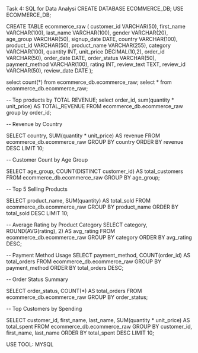 Task 4: SQL for Data Analysi
 CREATE DATABASE ECOMMERCE_DB;
 USE ECOMMERCE_DB;
 
CREATE TABLE ecommerce_raw (
  customer_id VARCHAR(50),
  first_name VARCHAR(100),
  last_name VARCHAR(100),
  gender VARCHAR(20),
  age_group VARCHAR(50),
  signup_date DATE,
  country VARCHAR(100),
  product_id VARCHAR(50),
  product_name VARCHAR(255),
  category VARCHAR(100),
  quantity INT,
  unit_price DECIMAL(10,2),
  order_id VARCHAR(50),
  order_date DATE,
  order_status VARCHAR(50),
  payment_method VARCHAR(100),
  rating INT,
  review_text TEXT,
  review_id VARCHAR(50),
  review_date DATE
);
 
select count(*) from ecommerce_db.ecommerce_raw;
 select * from ecommerce_db.ecommerce_raw;

-- Top products by TOTAL  REVENUE;
select
order_id,
sum(quantity * unit_price) AS TOTAL_REVENUE
FROM ecommerce_db.ecommerce_raw
group by order_id;
 
-- Revenue by Country

SELECT 
    country,
    SUM(quantity * unit_price) AS revenue
FROM  ecommerce_db.ecommerce_raw
GROUP BY country
ORDER BY revenue DESC
LIMIT 10;

-- Customer Count by Age Group

SELECT 
    age_group,
    COUNT(DISTINCT customer_id) AS total_customers
FROM   ecommerce_db.ecommerce_raw
GROUP BY age_group;

--   Top 5 Selling Products

SELECT 
    product_name,
    SUM(quantity) AS total_sold
FROM  ecommerce_db.ecommerce_raw
GROUP BY product_name
ORDER BY total_sold DESC
LIMIT 10;

--  Average Rating by Product Category
SELECT 
    category,
    ROUND(AVG(rating), 2) AS avg_rating
FROM ecommerce_db.ecommerce_raw
GROUP BY category
ORDER BY avg_rating DESC;

-- Payment Method Usage
SELECT 
    payment_method,
    COUNT(order_id) AS total_orders
FROM ecommerce_db.ecommerce_raw
GROUP BY payment_method
ORDER BY total_orders DESC;

-- Order Status Summary

SELECT 
    order_status,
    COUNT(*) AS total_orders
FROM ecommerce_db.ecommerce_raw
GROUP BY order_status;


--  Top Customers by Spending

SELECT 
    customer_id,
    first_name,
    last_name,
    SUM(quantity * unit_price) AS total_spent
FROM ecommerce_db.ecommerce_raw
GROUP BY customer_id, first_name, last_name
ORDER BY total_spent DESC
LIMIT 10;

USE TOOL: MYSQL
